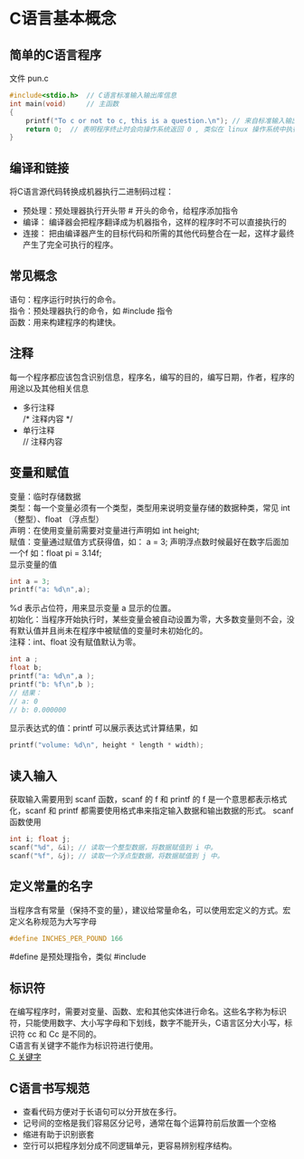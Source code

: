 # C语言基本概念
## 简单的C语言程序
文件 pun.c
```C
#include<stdio.h>  // C语言标准输入输出库信息
int main(void)     // 主函数
{
    printf("To c or not to c, this is a question.\n"); // 来自标准输入输出库可以产生格式化输出
    return 0;  // 表明程序终止时会向操作系统返回 0 , 类似在 linux 操作系统中执行命令后 echo $? 返回0
}
```

## 编译和链接
将C语言源代码转换成机器执行二进制码过程：
* 预处理：预处理器执行开头带 # 开头的命令，给程序添加指令
* 编译： 编译器会把程序翻译成为机器指令，这样的程序时不可以直接执行的
* 连接： 把由编译器产生的目标代码和所需的其他代码整合在一起，这样才最终产生了完全可执行的程序。

## 常见概念
语句：程序运行时执行的命令。  
指令：预处理器执行的命令，如 #include 指令  
函数：用来构建程序的构建快。  
 
## 注释
每一个程序都应该包含识别信息，程序名，编写的目的，编写日期，作者，程序的用途以及其他相关信息  
* 多行注释  
/* 
  注释内容 
*/
* 单行注释  
// 注释内容

## 变量和赋值
变量：临时存储数据  
类型：每一个变量必须有一个类型，类型用来说明变量存储的数据种类，常见 int （整型）、float （浮点型）   
声明：在使用变量前需要对变量进行声明如 int height;  
赋值：变量通过赋值方式获得值，如： a = 3; 声明浮点数时候最好在数字后面加一个f 如：float pi = 3.14f;  
显示变量的值
```C
int a = 3;
printf("a: %d\n",a);
```
%d 表示占位符，用来显示变量 a 显示的位置。  
初始化：当程序开始执行时，某些变量会被自动设置为零，大多数变量则不会，没有默认值并且尚未在程序中被赋值的变量时未初始化的。  
注释：int、float 没有赋值默认为零。  
```C
int a ;
float b;
printf("a: %d\n",a );
printf("b: %f\n",b );
// 结果：
// a: 0
// b: 0.000000
```
显示表达式的值：printf 可以展示表达式计算结果，如
```C
printf("volume: %d\n", height * length * width);
```

## 读入输入
获取输入需要用到 scanf 函数，scanf 的 f 和 printf 的 f 是一个意思都表示格式化，scanf 和 printf 都需要使用格式串来指定输入数据和输出数据的形式。
scanf 函数使用
```C
int i; float j;
scanf("%d", &i); // 读取一个整型数据，将数据赋值到 i 中。
scanf("%f", &j); // 读取一个浮点型数据，将数据赋值到 j 中。
```

## 定义常量的名字
当程序含有常量（保持不变的量），建议给常量命名，可以使用宏定义的方式。宏定义名称规范为大写字母
```c
#define INCHES_PER_POUND 166
```
#define 是预处理指令，类似 #include

## 标识符
在编写程序时，需要对变量、函数、宏和其他实体进行命名。这些名字称为标识符，只能使用数字、大小写字母和下划线，数字不能开头，C语言区分大小写，标识符 cc 和 Cc 是不同的。  
C语言有关键字不能作为标识符进行使用。  
[C 关键字](https://learn.microsoft.com/zh-cn/cpp/c-language/c-keywords?view=msvc-170)

## C语言书写规范
* 查看代码方便对于长语句可以分开放在多行。
* 记号间的空格是我们容易区分记号，通常在每个运算符前后放置一个空格
* 缩进有助于识别嵌套
* 空行可以把程序划分成不同逻辑单元，更容易辨别程序结构。

